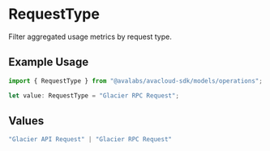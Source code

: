 # RequestType

Filter aggregated usage metrics by request type.

## Example Usage

```typescript
import { RequestType } from "@avalabs/avacloud-sdk/models/operations";

let value: RequestType = "Glacier RPC Request";
```

## Values

```typescript
"Glacier API Request" | "Glacier RPC Request"
```